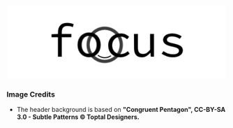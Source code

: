 <div align="center">
  <p>
    <!-- Redd -->
    <img src="https://raw.githubusercontent.com/avinashbot/focus-theme/master/images/banner.png" width="500"><br>
  </p>
</div>

### Image Credits

- The header background is based on **"Congruent Pentagon", CC-BY-SA 3.0 - Subtle Patterns © Toptal Designers.**
